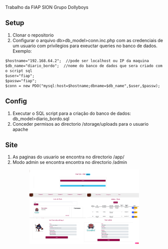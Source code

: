 Trabalho da FIAP SION
Grupo Dollyboys

## Setup
1. Clonar o repositorio
2. Configurar o arquivo db>db_model>conn.inc.php  com as credenciais de um usuario com privilegios para exeuctar queries no banco de dados.
Exemplo:
```
$hostname="192.168.64.2";  //pode ser localhost ou IP da maquina
$db_name="diario_bordo";  //nome do banco de dados que sera criado com o script sql
$user="fiap";  
$passw="fiap";
$conn = new PDO("mysql:host=$hostname;dbname=$db_name",$user,$passw);
```
## Config

1. Executar o SQL script para a criação do banco de dados: db_model>diario_bordo.sql
2. Conceder permisos ao directorio /storage/uploads para o usuario apache

## Site
1. As paginas do usuario se encontra no directorio /app/
2. Modo admin se encontra encontra no directorio /admin

<p align="center">
  <img src="Fiap-php.png" width="350" title="Fiap PHP">
</p>
